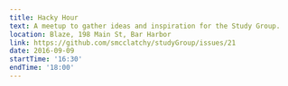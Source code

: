 ```yaml
---
title: Hacky Hour
text: A meetup to gather ideas and inspiration for the Study Group.
location: Blaze, 198 Main St, Bar Harbor
link: https://github.com/smcclatchy/studyGroup/issues/21
date: 2016-09-09
startTime: '16:30'
endTime: '18:00'
---
```

